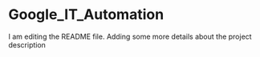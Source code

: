 # Google_IT_Automation
I am editing the README file. Adding some more details about the project description

